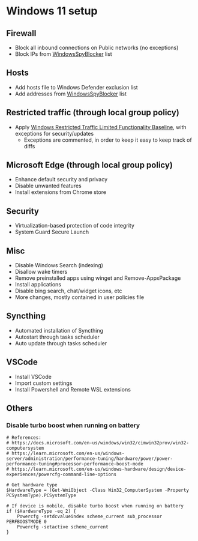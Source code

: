# Windows 11 setup

## Firewall
- Block all inbound connections on Public networks (no exceptions)
- Block IPs from [WindowsSpyBlocker](https://raw.githubusercontent.com/crazy-max/WindowsSpyBlocker/master/data/firewall/spy.txt) list

## Hosts
- Add hosts file to Windows Defender exclusion list
- Add addresses from [WindowsSpyBlocker](https://raw.githubusercontent.com/crazy-max/WindowsSpyBlocker/master/data/hosts/spy.txt) list

## Restricted traffic (through local group policy)
- Apply [Windows Restricted Traffic Limited Functionality Baseline](https://learn.microsoft.com/en-us/windows/privacy/manage-connections-from-windows-operating-system-components-to-microsoft-services), with exceptions for security/updates
  - Exceptions are commented, in order to keep it easy to keep track of diffs

## Microsoft Edge (through local group policy)
- Enhance default security and privacy
- Disable unwanted features
- Install extensions from Chrome store

## Security
- Virtualization-based protection of code integrity
- System Guard Secure Launch

## Misc
- Disable Windows Search (indexing)
- Disallow wake timers
- Remove preinstalled apps using winget and Remove-AppxPackage
- Install applications
- Disable bing search, chat/widget icons, etc
- More changes, mostly contained in user policies file

## Syncthing
- Automated installation of Syncthing
- Autostart through tasks scheduler
- Auto update through tasks scheduler

## VSCode
- Install VSCode
- Import custom settings
- Install Powershell and Remote WSL extensions

## Others
### Disable turbo boost when running on battery
```
# References:
# https://docs.microsoft.com/en-us/windows/win32/cimwin32prov/win32-computersystem
# https://learn.microsoft.com/en-us/windows-server/administration/performance-tuning/hardware/power/power-performance-tuning#processor-performance-boost-mode
# https://learn.microsoft.com/en-us/windows-hardware/design/device-experiences/powercfg-command-line-options

# Get hardware type
$HardwareType = (Get-WmiObject -Class Win32_ComputerSystem -Property PCSystemType).PCSystemType

# If device is mobile, disable turbo boost when running on battery
if ($HardwareType -eq 2) {
    Powercfg -setdcvalueindex scheme_current sub_processor PERFBOOSTMODE 0
    Powercfg -setactive scheme_current
}
```